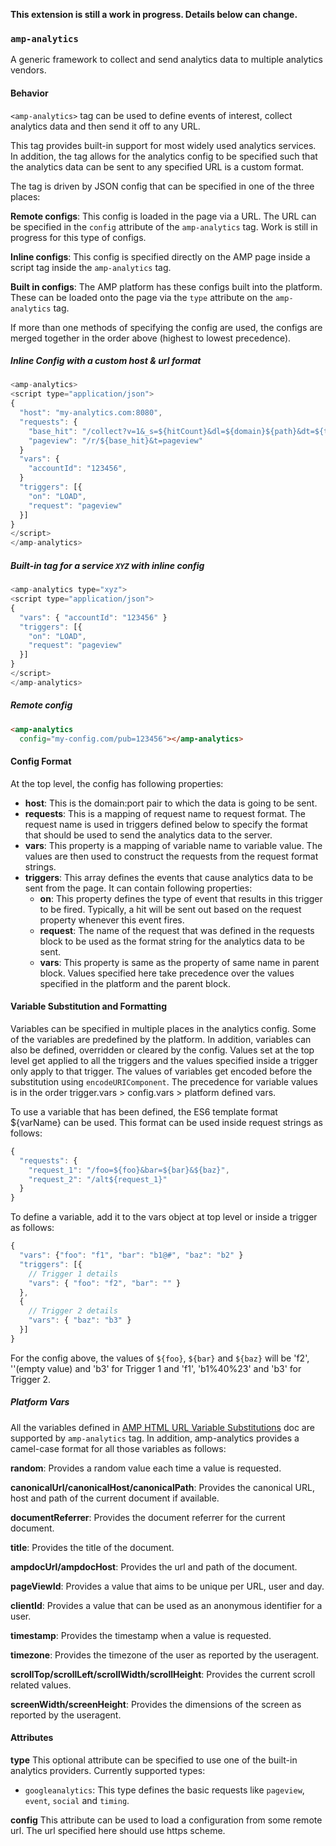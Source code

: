 <!---
Copyright 2015 The AMP HTML Authors. All Rights Reserved.

Licensed under the Apache License, Version 2.0 (the "License");
you may not use this file except in compliance with the License.
You may obtain a copy of the License at

      http://www.apache.org/licenses/LICENSE-2.0

Unless required by applicable law or agreed to in writing, software
distributed under the License is distributed on an "AS-IS" BASIS,
WITHOUT WARRANTIES OR CONDITIONS OF ANY KIND, either express or implied.
See the License for the specific language governing permissions and
limitations under the License.
-->

**This extension is still a work in progress. Details below can change.**

### <a name="amp-analytics"></a> `amp-analytics`

A generic framework to collect and send analytics data to multiple analytics vendors.

#### <a name="behavior"></a>Behavior

`<amp-analytics>` tag can be used to define events of interest, collect analytics data and then send it off to any URL.

This tag provides built-in support for most widely used analytics services. In addition, the tag allows for the analytics config to be specified such that the analytics data can be sent to any specified URL is a custom format.

The tag is driven by JSON config that can be specified in one of the three places:

**Remote configs**: This config is loaded in the page via a URL. The URL can be specified in the `config` attribute of the `amp-analytics` tag. Work is still in progress for this type of configs.

**Inline configs**: This config is specified directly on the AMP page inside a script tag inside the `amp-analytics` tag.

**Built in configs**: The AMP platform has these configs built into the platform. These can be loaded onto the page via the `type` attribute on the `amp-analytics` tag.

If more than one methods of specifying the config are used, the configs are merged together in the order above (highest to lowest precedence).


##### <a name="inline"></a>Inline Config with a custom host & url format
```javascript
<amp-analytics>
<script type="application/json">
{
  "host": "my-analytics.com:8080",
  "requests": {
    "base_hit": "/collect?v=1&_s=${hitCount}&dl=${domain}${path}&dt=${title}&sr=${screenWidth}x${screenHeight}&ht=${timestamp}&account=${accountId}"
    "pageview": "/r/${base_hit}&t=pageview"
  }
  "vars": {
    "accountId": "123456",
  }
  "triggers": [{
    "on": "LOAD",
    "request": "pageview"
  }]
}
</script>
</amp-analytics>
```
##### <a name="builtin"></a>Built-in tag for a service `XYZ` with inline config

```javascript
<amp-analytics type="xyz">
<script type="application/json">
{
  "vars": { "accountId": "123456" }
  "triggers": [{
    "on": "LOAD",
    "request": "pageview"
  }]
}
</script>
</amp-analytics>
```

##### <a name="remote"></a>Remote config

```html
<amp-analytics
  config="my-config.com/pub=123456"></amp-analytics>
```

####  <a name="format"></a>Config Format

At the top level, the config has following properties:
- **host**: This is the domain:port pair to which the data is going to be sent.
-  **requests**: This is a mapping of request name to request format. The request name is used in triggers defined below to specify the format that should be used to send the analytics data to the server.
- **vars**: This property is a mapping of variable name to variable value. The values are then used to construct the requests from the request format strings.
- **triggers**: This array defines the events that cause analytics data to be sent from the page. It can contain following properties:
    -  **on**: This property defines the type of event that results in this trigger to be fired. Typically, a hit will be sent out based on the request property whenever this event fires.
    -  **request**: The name of the request that was defined in the requests block to be used as the format string for the analytics data to be sent.
    -  **vars**: This property is same as the property of same name in parent block. Values specified here take precedence over the values specified in the platform and the parent block. 


#### <a name="vars-substitution"></a>Variable Substitution and Formatting
Variables can be specified in multiple places in the analytics config. Some of the variables are predefined by the platform. In addition, variables can also be defined, overridden or cleared by the config. Values set at the top level get applied to all the triggers and the values specified inside a trigger only apply to that trigger. The values of variables get encoded before the substitution using `encodeURIComponent`. The precedence for variable values is in the order trigger.vars > config.vars > platform defined vars.

To use a variable that has been defined, the ES6 template format ${varName} can be used. This format can be used inside request strings as follows:

```javascript
{
  "requests": {
    "request_1": "/foo=${foo}&bar=${bar}&${baz}",
    "request_2": "/alt${request_1}"
  }
}
```
To define a variable, add it to the vars object at top level or inside a trigger as follows:

```javascript
{
  "vars": {"foo": "f1", "bar": "b1@#", "baz": "b2" }
  "triggers": [{
    // Trigger 1 details
    "vars": { "foo": "f2", "bar": "" }
  },
  {
    // Trigger 2 details
    "vars": { "baz": "b3" }
  }]
}
```

For the config above, the values of `${foo}`, `${bar}` and `${baz}` will be 'f2', ''(empty value) and 'b3' for Trigger 1 and 'f1', 'b1%40%23' and 'b3' for Trigger 2.

##### <a name="platform-vars"></a> Platform Vars
All the variables defined in [AMP HTML URL Variable Substitutions](https://github.com/ampproject/amphtml/blob/master/spec/amp-var-substitutions.md) doc are supported by `amp-analytics` tag. In addition, amp-analytics provides a camel-case format for all those variables as follows:

**random**: Provides a random value each time a value is requested.

**canonicalUrl/canonicalHost/canonicalPath**: Provides the canonical URL, host and path of the current document if available.

**documentReferrer**: Provides the document referrer for the current document.

**title**: Provides the title of the document.

**ampdocUrl/ampdocHost**: Provides the url and path of the document.

**pageViewId**: Provides a value that aims to be unique per URL, user and day.

**clientId**: Provides a value that can be used as an anonymous identifier for a user.

**timestamp**: Provides the timestamp when a value is requested.

**timezone**: Provides the timezone of the user as reported by the useragent.

**scrollTop/scrollLeft/scrollWidth/scrollHeight**: Provides the current scroll related values.

**screenWidth/screenHeight**: Provides the dimensions of the screen as reported by the useragent.


#### <a name="attributes"></a>Attributes

**type**
This optional attribute can be specified to use one of the built-in analytics providers. Currently supported types:
- `googleanalytics`: This type defines the basic requests like `pageview`,  `event`, `social` and `timing`.

**config**
This attribute can be used to load a configuration from some remote url. The url specified here should use https scheme.
